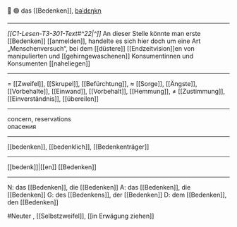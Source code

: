 🤔 🟢 das [[Bedenken]], [bəˈdɛŋkn̩](https://youglish.com/pronounce/Bedenken/german)

---
*[[C1-Lesen-T3-301-Text#^22|^]]* An dieser Stelle könnte man erste [[Bedenken]] [[anmelden]], handelte es sich hier doch um eine Art „Menschenversuch“, bei dem [[düstere]] [[Endzeitvision]]en von manipulierten und [[gehirngewaschenen]] Konsumentinnen und Konsumenten [[naheliegen]]

---
= [[Zweifel]], [[Skrupel]],  [[Befürchtung]],
≈ [[Sorge]], [[Ängste]], [[Vorbehalte]], [[Einwand]], [[Vorbehalt]], [[Hemmung]], 
≠ [[Zustimmung]], [[Einverständnis]], [[übereilen]]

---
concern, reservations  
опасения

---
[[bedenken]], [[bedenklich]], [[Bedenkenträger]]

---
[[bedenk]]|[[en]]
[[Bedenken]]


---
N: das [[Bedenken]], die [[Bedenken]]
A: das [[Bedenken]], die [[Bedenken]]
G: des [[Bedenkens]], der [[Bedenken]]
D: dem [[Bedenken]], den [[Bedenken]]

#Neuter , [[Selbstzweifel]], [[in Erwägung ziehen]]